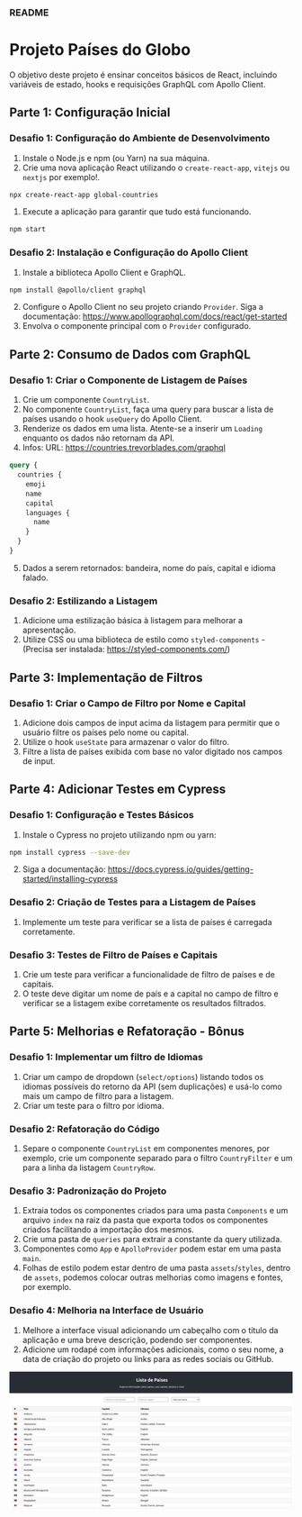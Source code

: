 ### README

# Projeto Países do Globo

O objetivo deste projeto é ensinar conceitos básicos de React, incluindo variáveis de estado, hooks e requisições GraphQL com Apollo Client.

## Parte 1: Configuração Inicial

### Desafio 1: Configuração do Ambiente de Desenvolvimento
1. Instale o Node.js e npm (ou Yarn) na sua máquina.
2. Crie uma nova aplicação React utilizando o `create-react-app`, `vitejs` ou `nextjs` por exemplo!.
```bash
npx create-react-app global-countries
```
1. Execute a aplicação para garantir que tudo está funcionando.
```bash
npm start
```

### Desafio 2: Instalação e Configuração do Apollo Client
1. Instale a biblioteca Apollo Client e GraphQL.
```bash
npm install @apollo/client graphql
```
2. Configure o Apollo Client no seu projeto criando `Provider`. Siga a documentação: https://www.apollographql.com/docs/react/get-started
3. Envolva o componente principal com o `Provider` configurado.

## Parte 2: Consumo de Dados com GraphQL

### Desafio 1: Criar o Componente de Listagem de Países
1. Crie um componente `CountryList`.
2. No componente `CountryList`, faça uma query para buscar a lista de países usando o hook `useQuery` do Apollo Client.
3. Renderize os dados em uma lista. Atente-se a inserir um `Loading` enquanto os dados não retornam da API.
4. Infos:
URL: https://countries.trevorblades.com/graphql
```graphql
query {
  countries {
    emoji
    name
    capital
    languages {
      name
    }
  }
}
```
5. Dados a serem retornados: bandeira, nome do país, capital e idioma falado.

### Desafio 2: Estilizando a Listagem
1. Adicione uma estilização básica à listagem para melhorar a apresentação.
2. Utilize CSS ou uma biblioteca de estilo como `styled-components` - (Precisa ser instalada: https://styled-components.com/)

## Parte 3: Implementação de Filtros

### Desafio 1: Criar o Campo de Filtro por Nome e Capital
1. Adicione dois campos de input acima da listagem para permitir que o usuário filtre os países pelo nome ou capital.
2. Utilize o hook `useState` para armazenar o valor do filtro.
3. Filtre a lista de países exibida com base no valor digitado nos campos de input.

## Parte 4: Adicionar Testes em Cypress

### Desafio 1: Configuração e Testes Básicos
1. Instale o Cypress no projeto utilizando npm ou yarn:
```bash
npm install cypress --save-dev
```
2. Siga a documentação: https://docs.cypress.io/guides/getting-started/installing-cypress
   
### Desafio 2: Criação de Testes para a Listagem de Países
1. Implemente um teste para verificar se a lista de países é carregada corretamente. 

### Desafio 3: Testes de Filtro de Países e Capitais
1. Crie um teste para verificar a funcionalidade de filtro de países e de capitais.
2. O teste deve digitar um nome de país e a capital no campo de filtro e verificar se a listagem exibe corretamente os resultados filtrados.

## Parte 5: Melhorias e Refatoração - Bônus

### Desafio 1: Implementar um filtro de Idiomas
1. Criar um campo de dropdown (`select/options`) listando todos os idiomas possíveis do retorno da API (sem duplicações) e usá-lo como mais um campo de filtro para a listagem.
2. Criar um teste para o filtro por idioma.

### Desafio 2: Refatoração do Código
1. Separe o componente `CountryList` em componentes menores, por exemplo, crie um componente separado para o filtro `CountryFilter` e um para a linha da listagem `CountryRow`.

### Desafio 3: Padronização do Projeto
1. Extraia todos os componentes criados para uma pasta `Components` e um arquivo `index` na raiz da pasta que exporta todos os componentes criados facilitando a importação dos mesmos.
2. Crie uma pasta de `queries` para extrair a constante da query utilizada.
3. Componentes como `App` e `ApolloProvider` podem estar em uma pasta `main`.
4. Folhas de estilo podem estar dentro de uma pasta `assets`/`styles`, dentro de `assets`, podemos colocar outras melhorias como imagens e fontes, por exemplo.

### Desafio 4: Melhoria na Interface de Usuário
1. Melhore a interface visual adicionando um cabeçalho com o título da aplicação e uma breve descrição, podendo ser componentes.
2. Adicione um rodapé com informações adicionais, como o seu nome, a data de criação do projeto ou links para as redes sociais ou GitHub.

![Interface do projeto](https://raw.githubusercontent.com/joao-henrique-rebase/country-listing/main/printsc.png)
